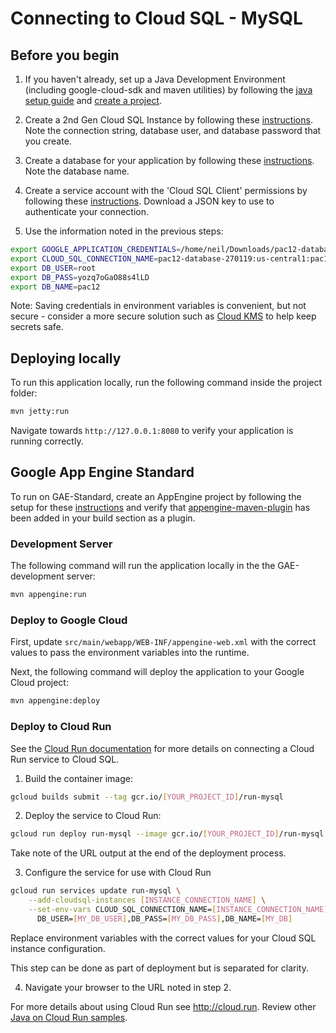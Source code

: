 # Connecting to Cloud SQL - MySQL

## Before you begin

1. If you haven't already, set up a Java Development Environment (including google-cloud-sdk and
maven utilities) by following the [java setup guide](https://cloud.google.com/java/docs/setup) and
[create a project](https://cloud.google.com/resource-manager/docs/creating-managing-projects#creating_a_project).

1. Create a 2nd Gen Cloud SQL Instance by following these
[instructions](https://cloud.google.com/sql/docs/mysql/create-instance). Note the connection string,
database user, and database password that you create.

1. Create a database for your application by following these
[instructions](https://cloud.google.com/sql/docs/mysql/create-manage-databases). Note the database
name.

1. Create a service account with the 'Cloud SQL Client' permissions by following these
[instructions](https://cloud.google.com/sql/docs/mysql/connect-external-app#4_if_required_by_your_authentication_method_create_a_service_account).
Download a JSON key to use to authenticate your connection.

1. Use the information noted in the previous steps:
```bash
export GOOGLE_APPLICATION_CREDENTIALS=/home/neil/Downloads/pac12-database-270119-9eda3428b194.json
export CLOUD_SQL_CONNECTION_NAME=pac12-database-270119:us-central1:pac12-sql
export DB_USER=root
export DB_PASS=yozq7oGaO88s4lLD
export DB_NAME=pac12
```
Note: Saving credentials in environment variables is convenient, but not secure - consider a more
secure solution such as [Cloud KMS](https://cloud.google.com/kms/) to help keep secrets safe.

## Deploying locally

To run this application locally, run the following command inside the project folder:

```bash
mvn jetty:run
```

Navigate towards `http://127.0.0.1:8080` to verify your application is running correctly.

## Google App Engine Standard

To run on GAE-Standard, create an AppEngine project by following the setup for these
[instructions](https://cloud.google.com/appengine/docs/standard/java/quickstart#before-you-begin)
and verify that
[appengine-maven-plugin](https://cloud.google.com/java/docs/setup#optional_install_maven_or_gradle_plugin_for_app_engine)
 has been added in your build section as a plugin.


### Development Server

The following command will run the application locally in the the GAE-development server:
```bash
mvn appengine:run
```

### Deploy to Google Cloud

First, update `src/main/webapp/WEB-INF/appengine-web.xml` with the correct values to pass the
environment variables into the runtime.

Next, the following command will deploy the application to your Google Cloud project:
```bash
mvn appengine:deploy
```

### Deploy to Cloud Run

See the [Cloud Run documentation](https://cloud.google.com/run/docs/configuring/connect-cloudsql)
for more details on connecting a Cloud Run service to Cloud SQL.

1. Build the container image:

  ```sh
  gcloud builds submit --tag gcr.io/[YOUR_PROJECT_ID]/run-mysql
  ```

2. Deploy the service to Cloud Run:

  ```sh
  gcloud run deploy run-mysql --image gcr.io/[YOUR_PROJECT_ID]/run-mysql
  ```

  Take note of the URL output at the end of the deployment process.

3. Configure the service for use with Cloud Run

  ```sh
  gcloud run services update run-mysql \
      --add-cloudsql-instances [INSTANCE_CONNECTION_NAME] \
      --set-env-vars CLOUD_SQL_CONNECTION_NAME=[INSTANCE_CONNECTION_NAME],\
        DB_USER=[MY_DB_USER],DB_PASS=[MY_DB_PASS],DB_NAME=[MY_DB]
  ```
  Replace environment variables with the correct values for your Cloud SQL
  instance configuration.

  This step can be done as part of deployment but is separated for clarity.

4. Navigate your browser to the URL noted in step 2.

  For more details about using Cloud Run see http://cloud.run.
  Review other [Java on Cloud Run samples](../../../run/).
